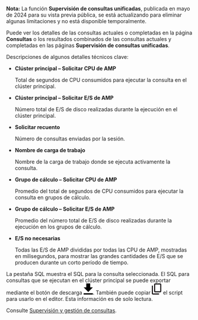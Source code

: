 **Nota:** La función **Supervisión de consultas unificadas**, publicada en mayo de 2024 para su vista previa pública, se está actualizando para eliminar algunas limitaciones y no está disponible temporalmente.

Puede ver los detalles de las consultas actuales o completadas en la página **Consultas** o los resultados combinados de las consultas actuales y completadas en las páginas **Supervisión de consultas unificadas**.

Descripciones de algunos detalles técnicos clave:

-   **Clúster principal – Solicitar CPU de AMP**

    Total de segundos de CPU consumidos para ejecutar la consulta en el clúster principal.

-   **Clúster principal – Solicitar E/S de AMP**

    Número total de E/S de disco realizadas durante la ejecución en el clúster principal.

-   **Solicitar recuento**

    Número de consultas enviadas por la sesión.

-   **Nombre de carga de trabajo**

    Nombre de la carga de trabajo donde se ejecuta activamente la consulta.

-   **Grupo de cálculo – Solicitar CPU de AMP**

    Promedio del total de segundos de CPU consumidos para ejecutar la consulta en grupos de cálculo.

-   **Grupo de cálculo – Solicitar E/S de AMP**

    Promedio del número total de E/S de disco realizadas durante la ejecución en los grupos de cálculo.

-   **E/S no necesarias**

    Todas las E/S de AMP divididas por todas las CPU de AMP, mostradas en milisegundos, para mostrar las grandes cantidades de E/S que se producen durante un corto período de tiempo.

La pestaña SQL muestra el SQL para la consulta seleccionada. El SQL para consultas que se ejecutan en el clúster principal se puede exportar mediante el botón de descarga ![Download icon](Images/qie1590719586762.svg). También puede copiar ![Copy icon](Images/age1724955764928.svg) el script para usarlo en el editor. Esta información es de solo lectura.

Consulte [Supervisión y gestión de consultas](https://docs.teradata.com/access/sources/dita/topic?dita:topicPath=jno1704723425644.dita).
